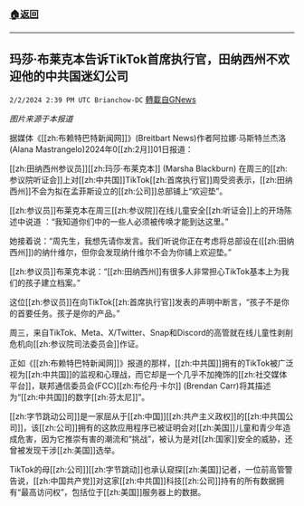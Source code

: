 ###  [:house:返回](README.md)
---


## 玛莎·布莱克本告诉TikTok首席执行官，田纳西州不欢迎他的中共国迷幻公司
`2/2/2024 2:39 PM UTC Brianchow-DC` [轉載自GNews](https://gnews.org/articles/2276950)

*图片来源于本报道*

据媒体《[[zh:布赖特巴特新闻网]]》(Breitbart News)作者阿拉娜·马斯特兰杰洛(Alana Mastrangelo)2024年0[[zh:2月]]01日报道：

[[zh:田纳西州参议员]][[zh:玛莎·布莱克本]] (Marsha Blackburn) 在周三的[[zh:参议院听证会]]上对[[zh:中共国]]TikTok[[zh:首席执行官]]周受资表示，[[zh:田纳西州]]不会为拟在孟菲斯设立的[[zh:公司]]总部铺上“欢迎垫”。

[[zh:参议员]]布莱克本在周三[[zh:参议院]]在线儿童安全[[zh:听证会]]上的开场陈述中说道 ：“我知道你们中的一些人必须被传唤才能到达这里。”

她接着说：“周先生，我想先请你发言。我们听说你正在考虑将总部设在([[zh:田纳西州]])的纳什维尔，但你会发现纳什维尔不会为你铺上欢迎垫。”

[[zh:参议员]]布莱克本说：“[[zh:田纳西州]]有很多人非常担心TikTok基本上为我们的孩子建立档案。”

这位[[zh:参议员]]在向TikTok[[zh:首席执行官]]发表的声明中断言，“孩子不是你的首要任务。孩子是你的产品。”

周三，来自TikTok、Meta、X/Twitter、Snap和Discord的高管就在线儿童性剥削危机向[[zh:参议院司法委员会]]作证。

正如《[[zh:布赖特巴特新闻网]]》报道的那样，[[zh:中共国]]拥有的TikTok被广泛视为[[zh:中共国]]的监视和心理战，而它却是一个几乎不加掩饰的[[zh:社交媒体平台]]，联邦通信委员会(FCC)[[zh:布伦丹·卡尔]] (Brendan Carr)将其描述为“[[zh:中共国]]的数字[[zh:芬太尼]]”。

[[zh:字节跳动公司]]是一家屈从于[[zh:中国]][[zh:共产主义政权]]的[[zh:中共国公司]]，该[[zh:公司]]拥有的这款应用程序已被证明会对[[zh:美国]]儿童和青少年造成危害，因为它推崇有害的潮流和“挑战”，被认为是对[[zh:国家]]安全的威胁，还曾被发现干涉[[zh:美国]]选举。

TikTok的母[[zh:公司]][[zh:字节跳动]]也承认窥探[[zh:美国]]记者，一位前高管警告说，[[zh:中国共产党]]对这家[[zh:中共国]]科技[[zh:公司]]持有的所有数据拥有“最高访问权”，包括位于[[zh:美国]]服务器上的数据。
